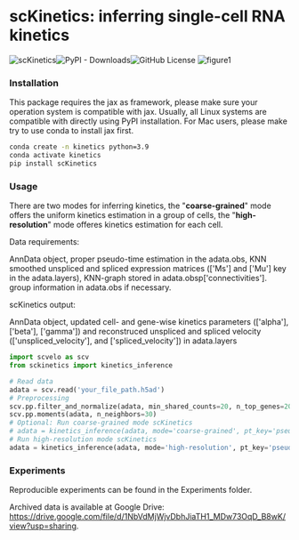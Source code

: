 # scKinetics: inferring single-cell RNA kinetics
![scKinetics](https://img.shields.io/badge/scKinetics-v0.2.4-blue)![PyPI - Downloads](https://img.shields.io/pypi/dm/scKinetics)![GitHub License](https://img.shields.io/github/license/poseidonchan/scKinetics)
![figure1](https://github.com/poseidonchan/scKinectics/blob/main/Figures/figure1.png)

### Installation

This package requires the jax as framework, please make sure your operation system is compatible with jax. Usually, all Linux systems are compatible with directly using PyPI installation. For Mac users, please make try to use conda to install jax first.

```bash
conda create -n kinetics python=3.9
conda activate kinetics
pip install scKinetics
```

### Usage

There are two modes for inferring kinetics, the "**coarse-grained**" mode offers the uniform kinetics estimation in a group of cells, the "**high-resolution**" mode offeres kinetics estimation for each cell.

Data requirements:

AnnData object, proper pseudo-time estimation in the adata.obs, KNN smoothed unspliced and spliced expression matrices (['Ms'] and ['Mu'] key in the adata.layers), KNN-graph stored in adata.obsp['connectivities']. group information in adata.obs if necessary. 

scKinetics output:

AnnData object, updated cell- and gene-wise kinetics parameters (['alpha'], ['beta'], ['gamma']) and reconstruced unspliced and spliced velocity (['unspliced_velocity'], and ['spliced_velocity']) in adata.layers

```python
import scvelo as scv
from sckinetics import kinetics_inference

# Read data
adata = scv.read('your_file_path.h5ad')
# Preprocessing
scv.pp.filter_and_normalize(adata, min_shared_counts=20, n_top_genes=2000, retain_genes=None) #select genes based on your flavor
scv.pp.moments(adata, n_neighbors=30)
# Optional: Run coarse-grained mode scKinetics
# adata = kinetics_inference(adata, mode='coarse-grained', pt_key='pseudotime_in_your_data', group_key='cell_groups_in_your_data', num_iter=2000, n_jobs=-1, optimizer='jax')
# Run high-resolution mode scKinetics
adata = kinetics_inference(adata, mode='high-resolution', pt_key='pseudotime_in_your_data', num_iter=2000, n_jobs=-1, optimizer='jax')
```

### Experiments
Reproducible experiments can be found in the Experiments folder. 

Archived data is available at Google Drive: https://drive.google.com/file/d/1NbVdMjWjvDbhJiaTH1_MDw73OqD_B8wK/view?usp=sharing.